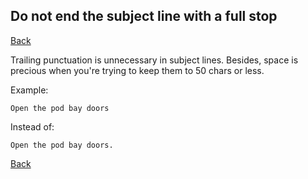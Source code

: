 ## Do not end the subject line with a full stop

[Back](../gitiquette.md)

Trailing punctuation is unnecessary in subject lines. Besides, space is precious
when you're trying to keep them to 50 chars or less.

Example:

```
Open the pod bay doors
```

Instead of:

```
Open the pod bay doors.
```

[Back](../gitiquette.md)
